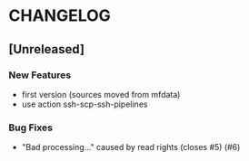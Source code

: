 # CHANGELOG

## [Unreleased]

### New Features

- first version (sources moved from mfdata)
- use action ssh-scp-ssh-pipelines

### Bug Fixes

- "Bad processing..." caused by read rights (closes #5) (#6)


